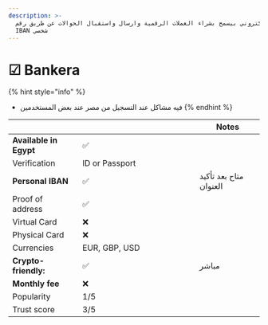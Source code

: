 ```yaml
---
description: >-
  بنك الكتروني بيسمح بشراء العملات الرقمية وارسال واستقبال الحوالات عن طريق رقم
  IBAN شخصي
---
```


# ☑ Bankera

{% hint style="info" %}
* فيه مشاكل عند التسجيل من مصر عند بعض المستخدمين
{% endhint %}



<table><thead><tr><th> </th><th width="219"> </th><th> Notes</th></tr></thead><tbody><tr><td><strong>Available in Egypt</strong></td><td> ✅</td><td></td></tr><tr><td>Verification</td><td>ID or Passport</td><td></td></tr><tr><td><strong>Personal IBAN</strong></td><td> ✅</td><td>متاح بعد تأكيد العنوان</td></tr><tr><td>Proof of address</td><td> ✅</td><td></td></tr><tr><td>Virtual Card</td><td>❌</td><td></td></tr><tr><td>Physical Card</td><td>❌</td><td></td></tr><tr><td>Currencies</td><td>EUR, GBP, USD </td><td></td></tr><tr><td><strong>Crypto-friendly:</strong> </td><td> ✅</td><td>مباشر</td></tr><tr><td><strong>Monthly fee</strong></td><td> ❌</td><td></td></tr><tr><td>Popularity</td><td>1/5</td><td></td></tr><tr><td>Trust score</td><td>3/5</td><td></td></tr></tbody></table>

